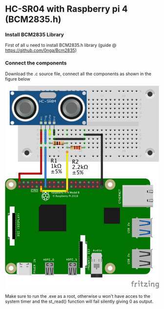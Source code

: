 # HC-SR04 with Raspberry pi 4 (BCM2835.h)

### Install BCM2835 Library
First of all u need to install BCM2835.h library (guide @ https://github.com/0nga/Bcm2835)

### Connect the components
Download the .c source file, connect all the components as shown in the figure below

![Circuit](RPi-HCSR04.png)


Make sure to run the .exe as a root, otherwise u won't have acces to the system timer and the st_read() function will fail silently giving 0 as output.








